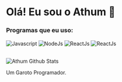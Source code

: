 # Olá! Eu sou o Athum 👋

### Programas que eu uso:

<div style="display: inline_block">
    <img align="center" alt="Javascript" src="https://img.shields.io/badge/JavaScript-F7DF1E?style=for-the-badge&logo=javascript&logoColor=black"/>
    <img align="center" alt="NodeJs" src="https://img.shields.io/badge/Node.js-43853D?style=for-the-badge&logo=node.js&logoColor=white"/>
    <img align="center" alt="ReactJs" src="https://img.shields.io/badge/React-20232A?style=for-the-badge&logo=react&logoColor=61DAFB"/>
    <img align="center" alt="ReactJs" src="https://img.shields.io/badge/TypeScript-007ACC?style=for-the-badge&logo=typescript&logoColor=white"/>
</div>
<br>

![Athum Github Stats](https://github-readme-stats.vercel.app/api?username=AthumJs&show_icons=true&theme=onedark)

Um Garoto Programador.
